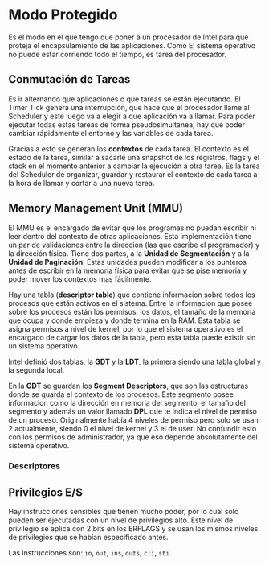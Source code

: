 # Modo  Protegido

Es el modo en el que tengo que poner a un procesador de Intel para que proteja el encapsulamiento de las aplicaciones. Como El sistema operativo no puede estar corriendo todo el tiempo, es tarea del procesador.

## Conmutación de Tareas

Es ir alternando que aplicaciones o que tareas se están ejecutando. El Timer Tick genera una interrupción, que hace que el procesador llame al Scheduler y este luego va a elegir a que aplicación va a llamar. Para poder ejecutar todas estas tareas de forma pseudosimultanea, hay que poder cambiar rápidamente el entorno y las variables de cada tarea. 

Gracias a esto se generan los **contextos** de cada tarea. El contexto es el estado de la tarea, similar a sacarle una snapshot de los registros, flags y el stack en el momento anterior a cambiar la ejecución a otra tarea. Es la tarea del Scheduler de organizar, guardar y restaurar el contexto de cada tarea a la hora de llamar y cortar a una nueva tarea.

## Memory Management Unit (MMU)

El MMU es el encargado de evitar que los programas no puedan escribir ni leer dentro del contexto de otras aplicaciones. Esta implementación tiene un par de validaciones entre la dirección (las que escribe el programador) y la dirección física. Tiene dos partes, a la **Unidad de Segmentación** y a la **Unidad de Paginación**. Estas unidades pueden modificar a los punteros antes de escribir en la memoria física para evitar que se pise memoria y poder mover los contextos mas fácilmente.

Hay una tabla (**descriptor table**) que contiene informacion sobre todos los procesos que están activos en el sistema. Entre la informacion que posee sobre los procesos están los permisos, los datos, el tamaño de la memoria que ocupa y donde empieza y donde termina en la RAM. Esta tabla se asigna permisos a nivel de kernel, por lo que el sistema operativo es el encargado de cargar los datos de la tabla, pero esta tabla puede existir sin un sistema operativo.

Intel definió dos tablas, la **GDT** y la **LDT**, la primera siendo una tabla global y la segunda local.

En la **GDT** se guardan los **Segment Descriptors**, que son las estructuras donde se guarda el contexto de los procesos. Este segmento posee informacion como la dirección en memoria del segmento, el tamaño del segmento y además un valor llamado **DPL** que te indica el nivel de permiso de un proceso. Originalmente había 4 niveles de permiso pero solo se usan 2 actualmente, siendo 0 el nivel de kernel y 3 el de user. No confundir esto con los permisos de administrador, ya que eso depende absolutamente del sistema operativo.

### Descriptores



## Privilegios E/S

Hay instrucciones sensibles que tienen mucho poder, por lo cual solo pueden ser ejecutadas con un nivel de privilegios alto. Este nivel de privilegio se aplica con 2 bits en los ERFLAGS y se usan los mismos niveles de privilegios que se habían especificado antes.

Las instrucciones son: `in`, `out`, `ins`, `outs`, `cli`, `sti`.













